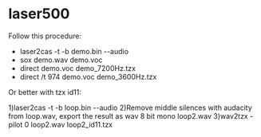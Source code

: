 # laser500

Follow this procedure:

* laser2cas -t -b demo.bin --audio
* sox demo.wav demo.voc
* direct demo.voc demo_7200Hz.tzx
* direct /t 974 demo.voc demo_3600Hz.tzx  

Or better with tzx id11:

1)laser2cas -t -b loop.bin --audio
2)Remove middle silences with audacity from loop.wav, export the result as wav 8 bit mono loop2.wav
3)wav2tzx -pilot 0 loop2.wav loop2_id11.tzx

